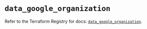 # `data_google_organization`

Refer to the Terraform Registry for docs: [`data_google_organization`](https://registry.terraform.io/providers/hashicorp/google/5.11.0/docs/data-sources/organization).
